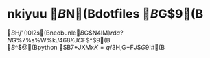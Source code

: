 # nkiyuu $B$N(Bdotfiles $B$G$9(B
$B$H$j$"$($:0l2s(Bneobunle$B$G$N4IM}$r$d$a$?$N$G%7%s%W%k$J46$8$K$J$C$F$^$9(B  
$B$^$@(Bpython $B$7$+JXMx$K=q$/$3$H$,$G$-$F$J$$$G$9!#(B
